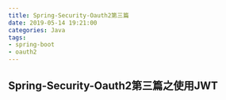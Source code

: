 ```yaml
---
title: Spring-Security-Oauth2第三篇
date: 2019-05-14 19:21:00
categories: Java
tags: 
- spring-boot
- oauth2
---
```


## Spring-Security-Oauth2第三篇之使用JWT